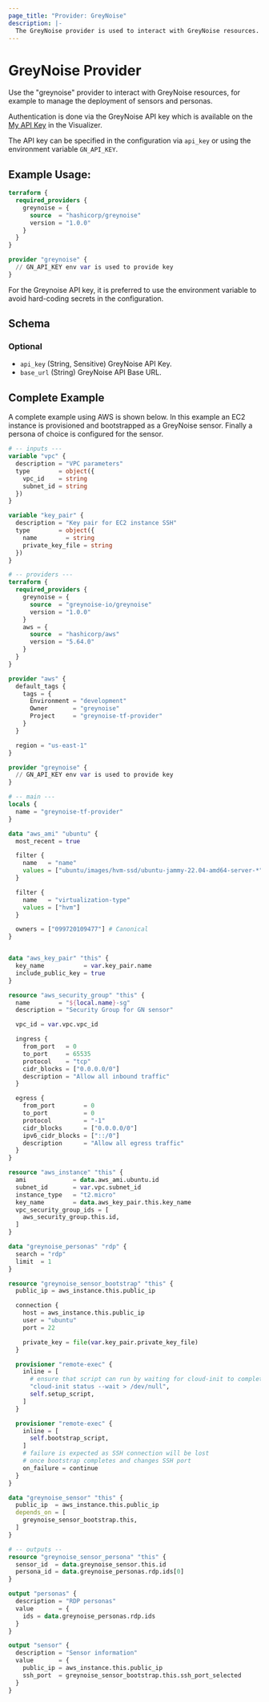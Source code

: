 ```yaml
---
page_title: "Provider: GreyNoise"
description: |-
  The GreyNoise provider is used to interact with GreyNoise resources.
---
```


# GreyNoise Provider

Use the "greynoise" provider to interact with GreyNoise resources, for example to manage the deployment of sensors and personas.

Authentication is done via the GreyNoise API key which is available on
the [My API Key](https://viz.greynoise.io/account/api-key) in the Visualizer.

The API key can be specified in the configuration via `api_key` or using the environment variable `GN_API_KEY`.

## Example Usage:

```terraform
terraform {
  required_providers {
    greynoise = {
      source  = "hashicorp/greynoise"
      version = "1.0.0"
    }
  }
}

provider "greynoise" {
  // GN_API_KEY env var is used to provide key
}
```

For the Greynoise API key, it is preferred to use the environment variable to avoid hard-coding secrets in the configuration.<!-- schema generated by tfplugindocs -->
## Schema

### Optional

- `api_key` (String, Sensitive) GreyNoise API Key.
- `base_url` (String) GreyNoise API Base URL.

## Complete Example

A complete example using AWS is shown below. In this example an EC2 instance is provisioned and bootstrapped as a GreyNoise sensor. Finally a persona of choice is configured for the sensor.

```terraform
# -- inputs ---
variable "vpc" {
  description = "VPC parameters"
  type        = object({
    vpc_id    = string
    subnet_id = string
  })
}

variable "key_pair" {
  description = "Key pair for EC2 instance SSH"
  type        = object({
    name        = string
    private_key_file = string
  })
}

# -- providers ---
terraform {
  required_providers {
    greynoise = {
      source  = "greynoise-io/greynoise"
      version = "1.0.0"
    }
    aws = {
      source  = "hashicorp/aws"
      version = "5.64.0"
    }
  }
}

provider "aws" {
  default_tags {
    tags = {
      Environment = "development"
      Owner       = "greynoise"
      Project     = "greynoise-tf-provider"
    }
  }

  region = "us-east-1"
}

provider "greynoise" {
  // GN_API_KEY env var is used to provide key
}

# -- main ---
locals {
  name = "greynoise-tf-provider"
}

data "aws_ami" "ubuntu" {
  most_recent = true

  filter {
    name   = "name"
    values = ["ubuntu/images/hvm-ssd/ubuntu-jammy-22.04-amd64-server-*"]
  }

  filter {
    name   = "virtualization-type"
    values = ["hvm"]
  }

  owners = ["099720109477"] # Canonical
}


data "aws_key_pair" "this" {
  key_name           = var.key_pair.name
  include_public_key = true
}

resource "aws_security_group" "this" {
  name        = "${local.name}-sg"
  description = "Security Group for GN sensor"

  vpc_id = var.vpc.vpc_id

  ingress {
    from_port   = 0
    to_port     = 65535
    protocol    = "tcp"
    cidr_blocks = ["0.0.0.0/0"]
    description = "Allow all inbound traffic"
  }

  egress {
    from_port        = 0
    to_port          = 0
    protocol         = "-1"
    cidr_blocks      = ["0.0.0.0/0"]
    ipv6_cidr_blocks = ["::/0"]
    description      = "Allow all egress traffic"
  }
}

resource "aws_instance" "this" {
  ami             = data.aws_ami.ubuntu.id
  subnet_id       = var.vpc.subnet_id
  instance_type   = "t2.micro"
  key_name        = data.aws_key_pair.this.key_name
  vpc_security_group_ids = [
    aws_security_group.this.id,
  ]
}

data "greynoise_personas" "rdp" {
  search = "rdp"
  limit  = 1
}

resource "greynoise_sensor_bootstrap" "this" {
  public_ip = aws_instance.this.public_ip

  connection {
    host = aws_instance.this.public_ip
    user = "ubuntu"
    port = 22

    private_key = file(var.key_pair.private_key_file)
  }

  provisioner "remote-exec" {
    inline = [
      # ensure that script can run by waiting for cloud-init to complete
      "cloud-init status --wait > /dev/null",
      self.setup_script,
    ]
  }

  provisioner "remote-exec" {
    inline = [
      self.bootstrap_script,
    ]
    # failure is expected as SSH connection will be lost
    # once bootstrap completes and changes SSH port
    on_failure = continue
  }
}

data "greynoise_sensor" "this" {
  public_ip  = aws_instance.this.public_ip
  depends_on = [
    greynoise_sensor_bootstrap.this,
  ]
}

# -- outputs --
resource "greynoise_sensor_persona" "this" {
  sensor_id  = data.greynoise_sensor.this.id
  persona_id = data.greynoise_personas.rdp.ids[0]
}

output "personas" {
  description = "RDP personas"
  value       = {
    ids = data.greynoise_personas.rdp.ids
  }
}

output "sensor" {
  description = "Sensor information"
  value       = {
    public_ip = aws_instance.this.public_ip
    ssh_port  = greynoise_sensor_bootstrap.this.ssh_port_selected
  }
}
```
